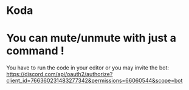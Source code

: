 # Koda
# You can mute/unmute with just a command !
You have to run the code in your editor or you may invite the bot:
https://discord.com/api/oauth2/authorize?client_id=766360231483277342&permissions=66060544&scope=bot
